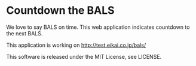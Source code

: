 # Countdown the BALS

We love to say BALS on time.
This web application indicates countdown to the next BALS.

This application is working on http://test.eikai.co.jp/bals/

This software is released under the MIT License, see LICENSE.
